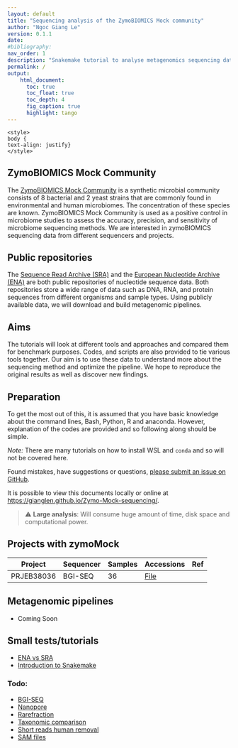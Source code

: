 ```yaml
---
layout: default
title: "Sequencing analysis of the ZymoBIOMICS Mock community"
author: "Ngoc Giang Le"
version: 0.1.1
date:
#bibliography:
nav_order: 1
description: "Snakemake tutorial to analyse metagenomics sequencing data"
permalink: /
output:
    html_document:
      toc: true
      toc_float: true
      toc_depth: 4
      fig_caption: true
      highlight: tango
---
```



```{=html}
<style>
body {
text-align: justify}
</style>
```


## ZymoBIOMICS Mock Community

The [ZymoBIOMICS Mock Community](https://zymoresearch.eu/collections/zymobiomics-microbial-community-standards) is a synthetic microbial community consists of 8 bacterial and 2 yeast strains that are commonly found in environmental and human microbiomes.
The concentration of these species are known.
ZymoBIOMICS Mock Community is used as a positive control in microbiome studies to assess the accuracy, precision, and sensitivity of microbiome sequencing methods.
We are interested in zymoBIOMICS sequencing data from different sequencers and projects.

## Public repositories

The [Sequence Read Archive (SRA)](https://www.ncbi.nlm.nih.gov/sra) and the [European Nucleotide Archive (ENA)](https://www.ebi.ac.uk/ena/browser/home) are both public repositories of nucleotide sequence data.
Both repositories store a wide range of data such as DNA, RNA, and protein sequences from different organisms and sample types.
Using publicly available data, we will download and build metagenomic pipelines.

## Aims

The tutorials will look at different tools and approaches and compared them for benchmark purposes.
Codes, and scripts are also provided to tie various tools together.
Our aim is to use these data to understand more about the sequencing method and optimize the pipeline.
We hope to reproduce the original results as well as discover new findings.

## Preparation

To get the most out of this, it is assumed that you have basic knowledge about the command lines, Bash, Python, R and anaconda.
However, explanation of the codes are provided and so following along should be simple.

*Note:* There are many tutorials on how to install WSL and `conda` and so will not be covered here.

Found mistakes, have suggestions or questions, [please submit an issue on GitHub](https://github.com/GiangLeN/Zymo-Mock-sequencing/issues).

It is possible to view this documents locally or online at <https://gianglen.github.io/Zymo-Mock-sequencing/>.

> :warning: **Large analysis**: Will consume huge amount of time, disk space and computational power.

## Projects with zymoMock

| Project  | Sequencer | Samples | Accessions | Ref |
|----------|-----------|---------|------------|-----|
|PRJEB38036|BGI-SEQ|36|[File](https://gianglen.github.io/Zymo-Mock-sequencing/accessions/PRJEB38036_mocks.txt)||


## Metagenomic pipelines

- Coming Soon


## Small tests/tutorials

- [ENA vs SRA](bgi_pipe/ENA_vs_SRA.html)
- [Introduction to Snakemake](snakemake_tut/intro_snakemake.html)


### Todo:
- [BGI-SEQ]()
- [Nanopore]()
- [Rarefraction]()
- [Taxonomic comparison]()
- [Short reads human removal]()
- [SAM files]()
